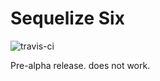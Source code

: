 # Sequelize Six
![travis-ci](https://travis-ci.org/ConciergeAuctions/sequelize-six.svg?branch=master)

Pre-alpha release. does not work. 